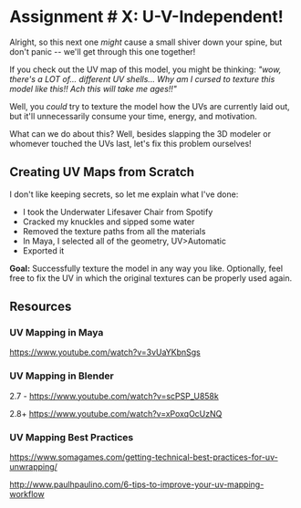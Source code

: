 # Assignment # X: U-V-Independent!

Alright, so this next one *might* cause a small shiver down your spine, but don't panic -- we'll get through this one together!

If you check out the UV map of this model, you might be thinking: *"wow, there's a LOT of... different UV shells... Why am I cursed to texture this model like this!! Ach this will take me ages!!"*

Well, you *could* try to texture the model how the UVs are currently laid out, but it'll unnecessarily consume your time, energy, and motivation.

What can we do about this? Well, besides slapping the 3D modeler or whomever touched the UVs last, let's fix this problem ourselves!

## Creating UV Maps from Scratch

I don't like keeping secrets, so let me explain what I've done:
- I took the Underwater Lifesaver Chair from Spotify
- Cracked my knuckles and sipped some water
- Removed the texture paths from all the materials
- In Maya, I selected all of the geometry, UV>Automatic
- Exported it

**Goal:** Successfully texture the model in any way you like. Optionally, feel free to fix the UV in which the original textures can be properly used again.


## Resources

### UV Mapping in Maya
https://www.youtube.com/watch?v=3vUaYKbnSgs

### UV Mapping in Blender
2.7 - https://www.youtube.com/watch?v=scPSP_U858k

2.8+ https://www.youtube.com/watch?v=xPoxqOcUzNQ

### UV Mapping Best Practices

https://www.somagames.com/getting-technical-best-practices-for-uv-unwrapping/

http://www.paulhpaulino.com/6-tips-to-improve-your-uv-mapping-workflow